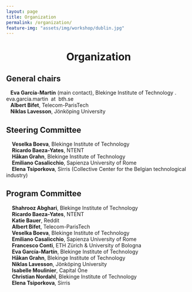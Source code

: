 ```yaml
---
layout: page
title: Organization
permalink: /organization/
feature-img: "assets/img/workshop/dublin.jpg"
---
```


<h1 style="text-align: center">Organization</h1>

## General chairs

&nbsp;&nbsp;&nbsp;**Eva García-Martín** (main contact), Blekinge Institute of Technology . eva.garcia.martin  at  bth.se  
&nbsp;&nbsp;&nbsp;**Albert Bifet**, Telecom-ParisTech  
&nbsp;&nbsp;&nbsp;**Niklas Lavesson**, Jönköping University  

## Steering Committee

&nbsp;&nbsp;&nbsp; **Veselka Boeva**,
Blekinge Institute of Technology  
&nbsp;&nbsp;&nbsp; **Ricardo Baeza-Yates**,
NTENT  
&nbsp;&nbsp;&nbsp; **Håkan Grahn**,
Blekinge Institute of Technology  
&nbsp;&nbsp;&nbsp; **Emiliano Casalicchio**,
Sapienza University of Rome  
&nbsp;&nbsp;&nbsp; **Elena Tsiporkova**,
Sirris (Collective Center for the Belgian technological industry)  

## Program Committee

&nbsp;&nbsp;&nbsp; **Shahrooz Abghari**, Blekinge Institute of Technology  
&nbsp;&nbsp;&nbsp; **Ricardo Baeza-Yates**, NTENT  
&nbsp;&nbsp;&nbsp; **Katie Bauer**, Reddit  
&nbsp;&nbsp;&nbsp; **Albert Bifet**, Telecom-ParisTech  
&nbsp;&nbsp;&nbsp; **Veselka Boeva**, Blekinge Institute of Technology  
&nbsp;&nbsp;&nbsp; **Emiliano Casalicchio**, Sapienza University of Rome  
&nbsp;&nbsp;&nbsp; **Francesco Conti**, ETH Zürich &amp; University of Bologna  
&nbsp;&nbsp;&nbsp; **Eva García-Martín**, Blekinge Institute of Technology  
&nbsp;&nbsp;&nbsp; **Håkan Grahn**, Blekinge Institute of Technology  
&nbsp;&nbsp;&nbsp; **Niklas Lavesson**, Jönköping University  
&nbsp;&nbsp;&nbsp; **Isabelle Moulinier**, Capital One  
&nbsp;&nbsp;&nbsp; **Christian Nordahl**, Blekinge Institute of Technology  
&nbsp;&nbsp;&nbsp; **Elena Tsiporkova**, Sirris  
